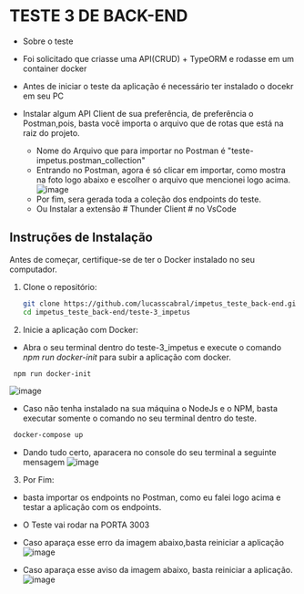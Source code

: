 # TESTE 3 DE BACK-END

- Sobre o teste
- Foi solicitado que criasse uma API(CRUD) + TypeORM e rodasse em um container docker

- Antes de iniciar o teste da aplicação é necessário ter instalado o docekr em seu PC
- Instalar algum API Client de sua preferência, de preferência o Postman,pois, basta você importa o arquivo que de rotas que está na raiz do
  projeto.

  - Nome do Arquivo que para importar no Postman é "teste-impetus.postman_collection"
  - Entrando no Postman, agora é só clicar em importar, como mostra na foto logo abaixo e escolher o arquivo que mencionei logo acima. 
![image](https://github.com/lucasscabral/impetus_teste_back-end/assets/80989256/6b036dfc-43a1-4d46-91b1-eb3f0a1eee8d)
  - Por fim, sera gerada toda a coleção dos endpoints do teste.
  - Ou Instalar a extensão # Thunder Client # no VsCode

## Instruções de Instalação

Antes de começar, certifique-se de ter o Docker instalado no seu computador.

1. Clone o repositório:

   ```bash
   git clone https://github.com/lucasscabral/impetus_teste_back-end.git
   cd impetus_teste_back-end/teste-3_impetus
2. Inicie a aplicação com Docker:

  - Abra o seu terminal dentro do teste-3_impetus e execute o comando _npm run docker-init_ para subir a aplicação com docker.
   ```bash
    npm run docker-init
   ```
  ![image](https://github.com/lucasscabral/impetus_teste_back-end/assets/80989256/c9a561c9-6340-4aea-a62a-12798f73b6a5)
  - Caso não tenha instalado na sua máquina o NodeJs e o NPM, basta executar somente o comando no seu terminal dentro do teste.
   ```bash
    docker-compose up
   ```
  - Dando tudo certo, aparacera no console do seu terminal a seguinte mensagem
    ![image](https://github.com/lucasscabral/impetus_teste_back-end/assets/80989256/e6bdbdbe-bd5a-4e1e-aa05-7f0c3bc32e0b)

3. Por Fim:

  - basta importar os endpoints no Postman, como eu falei logo acima e testar a aplicação com os endpoints.
  - O Teste vai rodar na PORTA 3003

- Caso aparaça esse erro da imagem abaixo,basta reiniciar a aplicação
  ![image](https://github.com/lucasscabral/impetus_teste_back-end/assets/80989256/aa4a32bb-4220-4a97-bee2-5f011656bf0c)
- Caso aparaça esse aviso da imagem abaixo, basta reiniciar a aplicação.
  ![image](https://github.com/lucasscabral/impetus_teste_back-end/assets/80989256/16cd1861-8cfe-4d7d-8c92-2269b8e4133a)

